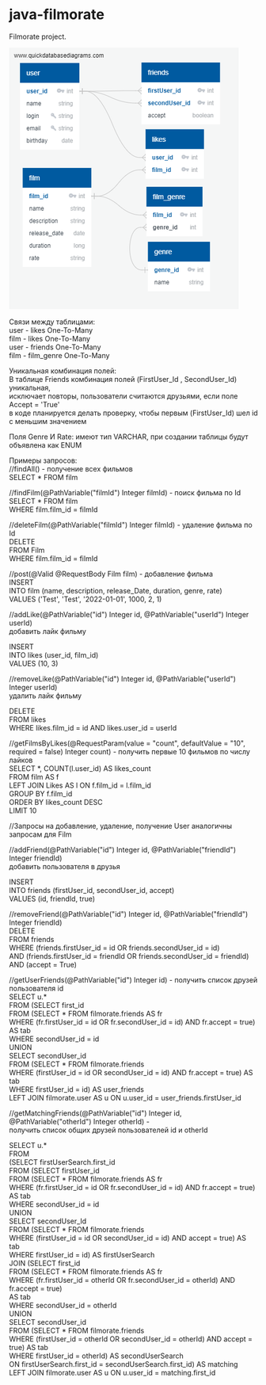 # java-filmorate
Filmorate project.

![](DBD.png "Диаграмма БД")

Связи между таблицами:  
user - likes One-To-Many  
film - likes One-To-Many  
user - friends One-To-Many  
film - film_genre One-To-Many

Уникальная комбинация полей:  
В таблице Friends комбинация полей (FirstUser_Id , SecondUser_Id) уникальная,   
исключает повторы, пользователи считаются друзьями, если поле Accept = 'True'  
в коде планируется делать проверку, чтобы первым (FirstUser_Id) шел id    
с меньшим значением

Поля Genre И Rate:
имеют тип VARCHAR, при создании таблицы будут объявлена как ENUM

Примеры запросов:  
//findAll() - получение всех фильмов  
SELECT *
FROM film

//findFilm(@PathVariable("filmId") Integer filmId) - поиск фильма по Id  
SELECT *
FROM film  
WHERE film.film_id = filmId

//deleteFilm(@PathVariable("filmId") Integer filmId) - удаление фильма по Id  
DELETE  
FROM Film  
WHERE film.film_id = filmId

//post(@Valid @RequestBody Film film) - добавление фильма  
INSERT  
INTO film (name, description, release_Date, duration, genre, rate)  
VALUES ('Test', 'Test', '2022-01-01', 1000, 2, 1)

//addLike(@PathVariable("id") Integer id, @PathVariable("userId") Integer userId)  
добавить лайк фильму

INSERT  
INTO likes (user_id, film_id)  
VALUES (10, 3)

//removeLike(@PathVariable("id") Integer id, @PathVariable("userId") Integer userId)  
удалить лайк фильму

DELETE  
FROM likes  
WHERE likes.film_id = id AND likes.user_id = userId

//getFilmsByLikes(@RequestParam(value = "count", defaultValue = "10",  
required = false) Integer count) - получить первые 10 фильмов по числу лайков  
SELECT *, COUNT(l.user_id) AS likes_count  
FROM film AS f  
LEFT JOIN Likes AS l ON f.film_id = l.film_id  
GROUP BY f.film_id  
ORDER BY likes_count DESC  
LIMIT 10

//Запросы на добавление, удаление, получение User аналогичны запросам для Film

//addFriend(@PathVariable("id") Integer id, @PathVariable("friendId") Integer friendId)  
добавить пользователя в друзья

INSERT  
INTO friends (firstUser_id, secondUser_id, accept)  
VALUES (id, friendId, true)

//removeFriend(@PathVariable("id") Integer id, @PathVariable("friendId") Integer friendId)  
DELETE  
FROM friends  
WHERE (friends.firstUser_id = id OR friends.secondUser_id = id)   
AND (friends.firstUser_id = friendId OR friends.secondUser_id = friendId)   
AND (accept = True)

//getUserFriends(@PathVariable("id") Integer id) - получить список друзей пользователя id  
SELECT u.*  
FROM (SELECT first_id  
FROM (SELECT *
FROM filmorate.friends AS fr  
WHERE (fr.firstUser_id = id OR fr.secondUser_id = id) AND fr.accept = true) AS tab  
WHERE secondUser_id = id  
UNION  
SELECT secondUser_id  
FROM (SELECT *
FROM filmorate.friends  
WHERE (firstUser_id = id OR secondUser_id = id) AND fr.accept = true) AS tab  
WHERE firstUser_id = id) AS user_friends  
LEFT JOIN filmorate.user AS u ON u.user_id = user_friends.firstUser_id

//getMatchingFriends(@PathVariable("id") Integer id,   
@PathVariable("otherId") Integer otherId) -   
получить список общих друзей пользователей id и otherId

SELECT u.*  
FROM  
(SELECT firstUserSearch.first_id  
FROM (SELECT firstUser_id  
FROM (SELECT *
FROM filmorate.friends AS fr  
WHERE (fr.firstUser_id = id OR fr.secondUser_id = id) AND fr.accept = true) AS tab  
WHERE secondUser_id = id  
UNION  
SELECT secondUser_Id  
FROM (SELECT *
FROM filmorate.friends  
WHERE (firstUser_id = id OR secondUser_id = id) AND accept = true) AS tab  
WHERE firstUser_id = id) AS firstUserSearch  
JOIN (SELECT first_id  
FROM (SELECT *
FROM filmorate.friends AS fr  
WHERE (fr.firstUser_id = otherId OR fr.secondUser_id = otherId) AND fr.accept = true)   
AS tab  
WHERE secondUser_id = otherId  
UNION  
SELECT secondUser_id  
FROM (SELECT *
FROM filmorate.friends  
WHERE (firstUser_id = otherId OR secondUser_id = otherId) AND accept = true) AS tab  
WHERE firstUser_id = otherId) AS secondUserSearch   
ON firstUserSearch.first_id = secondUserSearch.first_id) AS matching  
LEFT JOIN filmorate.user AS u ON u.user_id = matching.first_id  






